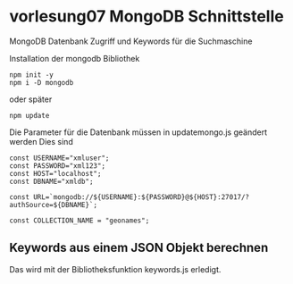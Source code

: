 # vorlesung07 MongoDB Schnittstelle

MongoDB Datenbank Zugriff und Keywords für die Suchmaschine

Installation der mongodb Bibliothek

```
npm init -y
npm i -D mongodb
```

oder später

```
npm update
```

Die Parameter für die Datenbank müssen in updatemongo.js geändert werden
Dies sind

```
const USERNAME="xmluser";
const PASSWORD="xml123";
const HOST="localhost";
const DBNAME="xmldb";

const URL=`mongodb://${USERNAME}:${PASSWORD}@${HOST}:27017/?authSource=${DBNAME}`;

const COLLECTION_NAME = "geonames";
```


## Keywords aus einem JSON Objekt berechnen

Das wird mit der Bibliotheksfunktion keywords.js erledigt.
